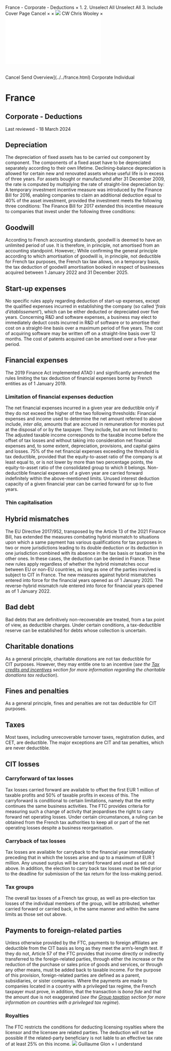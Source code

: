 France - Corporate - Deductions
×
1.
2.
Unselect All
Unselect All
3.
Include Cover Page
Cancel
×
×
![](../../-/media/world-wide-tax-summaries/attachments/global---chris-wooley.ashx%3Frev=ac5e5f3223b34096b1afc2a6009c7320&revision=ac5e5f32-23b3-4096-b1af-c2a6009c7320&hash=859B7ADC84DC2CBEC9760E9E6EE7DE6D0A8BFCDF)
CW
Chris Wooley
×
![](deductions.html)
######
Cancel
Send
Overview](../../france.html)
Corporate
Individual
# France
## Corporate - Deductions
Last reviewed - 18 March 2024
## Depreciation
The depreciation of fixed assets has to be carried out component by component. The components of a fixed asset have to be depreciated separately according to their own lifetime.
Declining-balance depreciation is allowed for certain new and renovated assets whose useful life is in excess of three years.
For assets bought or manufactured after 31 December 2009, the rate is computed by multiplying the rate of straight-line depreciation by:
A temporary investment incentive measure was introduced by the Finance Bill for 2016, enabling companies to claim an additional deduction equal to 40% of the asset investment, provided the investment meets the following three conditions:
The Finance Bill for 2017 extended this incentive measure to companies that invest under the following three conditions:
## Goodwill
According to French accounting standards, goodwill is deemed to have an unlimited period of use. It is therefore, in principle, not amortised from an accounting standpoint. However,:
While confirming the general principle according to which amortisation of goodwill is, in principle, not deductible for French tax purposes, the French tax law allows, on a temporary basis, the tax deduction of goodwill amortisation booked in respect of businesses acquired between 1 January 2022 and 31 December 2025.
## Start-up expenses
No specific rules apply regarding deduction of start-up expenses, except the qualified expenses incurred in establishing the company (so called ‘*frais d’établissement’*), which can be either deducted or depreciated over five years.
Concerning R&D and software expenses, a business may elect to immediately deduct costs incurred in R&D of software or to amortise their cost on a straight-line basis over a maximum period of five years.
The cost of acquiring software may be written off on a straight-line basis over 12 months.
The cost of patents acquired can be amortised over a five-year period.
## Financial expenses
The 2019 Finance Act implemented ATAD I and significantly amended the rules limiting the tax deduction of financial expenses borne by French entities as of 1 January 2019.
### Limitation of financial expenses deduction
The net financial expenses incurred in a given year are deductible only if they do not exceed the higher of the two following thresholds:
Financial expenses and income used to determine the net amount referred to above include, *inter alia*, amounts that are accrued in remuneration for monies put at the disposal of or by the taxpayer. They include, but are not limited to:
The adjusted taxable income corresponds to the taxable income before the offset of tax losses and without taking into consideration net financial expenses and, to some extent, depreciation, provisions, and capital gains and losses. 75% of the net financial expenses exceeding the threshold is tax deductible, provided that the equity-to-asset ratio of the company is at least equal to, or is not lower by more than two percentage points, the equity-to-asset ratio of the consolidated group to which it belongs.
Non-deductible financial expenses of a given year are carried forward indefinitely within the above-mentioned limits. Unused interest deduction capacity of a given financial year can be carried forward for up to five years.
### Thin capitalisation
## Hybrid mismatches
The EU Directive 2017/952, transposed by the Article 13 of the 2021 Finance Bill, has extended the measures combating hybrid mismatch to situations upon which a same payment has various qualifications for tax purposes in two or more jurisdictions leading to its double deduction or its deduction in one jurisdiction combined with its absence in the tax basis or taxation in the other ones. In these cases, the deduction can be denied in France.
These new rules apply regardless of whether the hybrid mismatches occur between EU or non-EU countries, as long as one of the parties involved is subject to CIT in France.
The new measures against hybrid mismatches entered into force for the financial years opened as of 1 January 2020. The reverse-hybrid mismatch rule entered into force for financial years opened as of 1 January 2022.
## Bad debt
Bad debts that are definitively non-recoverable are treated, from a tax point of view, as deductible charges.
Under certain conditions, a tax-deductible reserve can be established for debts whose collection is uncertain.
## Charitable donations
As a general principle, charitable donations are not tax deductible for CIT purposes. However, they may entitle one to an incentive (*see the [Tax credits and incentives](tax-credits-and-incentives.html) section for more information regarding the charitable donations tax reduction*).
## Fines and penalties
As a general principle, fines and penalties are not tax deductible for CIT purposes.
## Taxes
Most taxes, including unrecoverable turnover taxes, registration duties, and CET, are deductible. The major exceptions are CIT and tax penalties, which are never deductible.
## CIT losses
### Carryforward of tax losses
Tax losses carried forward are available to offset the first EUR 1 million of taxable profits and 50% of taxable profits in excess of this.
The carryforward is conditional to certain limitations, namely that the entity continues the same business activities. The FTC provides criteria for measuring such a change of activity that jeopardises the right to carry forward net operating losses.
Under certain circumstances, a ruling can be obtained from the French tax authorities to keep all or part of the net operating losses despite a business reorganisation.
### Carryback of tax losses
Tax losses are available for carryback to the financial year immediately preceding that in which the losses arise and up to a maximum of EUR 1 million. Any unused surplus will be carried forward and used as set out above. In addition, the election to carry back tax losses must be filed prior to the deadline for submission of the tax return for the loss-making period.
### Tax groups
The overall tax losses of a French tax group, as well as pre-election tax losses of the individual members of the group, will be attributed, whether carried forward or carried back, in the same manner and within the same limits as those set out above.
## Payments to foreign-related parties
Unless otherwise provided by the FTC, payments to foreign affiliates are deductible from the CIT basis as long as they meet the arm’s-length test. If they do not, Article 57 of the FTC provides that income directly or indirectly transferred to the foreign-related parties, through either the increase or the reduction of the purchase or sales price of goods and services, or through any other means, must be added back to taxable income. For the purpose of this provision, foreign-related parties are defined as a parent, subsidiaries, or sister companies.
Where the payments are made to companies located in a country with a privileged tax regime, the French taxpayer must prove, in addition, that the transaction is *bona fide* and that the amount due is not exaggerated (*see the [Group taxation](group-taxation.html) section for more information on countries with a privileged tax regime*).
### Royalties
The FTC restricts the conditions for deducting licensing royalties where the licensor and the licensee are related parties. The deduction will not be possible if the related-party beneficiary is not liable to an effective tax rate of at least 25% on this income.
![](../../-/media/world-wide-tax-summaries/franceguillaume-glonfrance--guillaume-glonpng20210309124758951.ashx%3Frev=67006230ddb64b5ba2f4b559b530632c&revision=67006230-ddb6-4b5b-a2f4-b559b530632c&hash=F33C846DEC3DE290C3B300F51A01AF661A1254CE)
Guillaume Glon
×
I understand